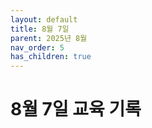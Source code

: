 ```yaml
---
layout: default
title: 8월 7일
parent: 2025년 8월
nav_order: 5
has_children: true
---
```


# 8월 7일 교육 기록
